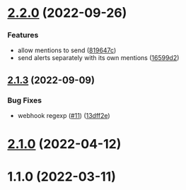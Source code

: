 # [2.2.0](https://github.com/lidofinance/alertmanager-discord/compare/2.1.3...2.2.0) (2022-09-26)


### Features

* allow mentions to send ([819647c](https://github.com/lidofinance/alertmanager-discord/commit/819647c6c2d0e3d6a9a4be9a4a38629ffe417053))
* send alerts separately with its own mentions ([16599d2](https://github.com/lidofinance/alertmanager-discord/commit/16599d21344f11c3e56b6e4e7807d554b1b26abe))



## [2.1.3](https://github.com/lidofinance/alertmanager-discord/compare/2.1.2...2.1.3) (2022-09-09)


### Bug Fixes

* webhook regexp ([#11](https://github.com/lidofinance/alertmanager-discord/issues/11)) ([13dff2e](https://github.com/lidofinance/alertmanager-discord/commit/13dff2ed21720f84147c16f2d1f986328773fed3))



# [2.1.0](https://github.com/lidofinance/alertmanager-discord/compare/2.0.0...2.1.0) (2022-04-12)



# 1.1.0 (2022-03-11)



